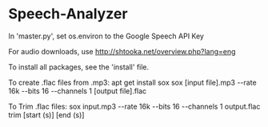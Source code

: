 # Speech-Analyzer

In 'master.py', set os.environ to the Google Speech API Key

For audio downloads, use http://shtooka.net/overview.php?lang=eng

To install all packages, see the 'install' file.

To create .flac files from .mp3:
	apt get install sox
	sox [input file].mp3 --rate 16k --bits 16 --channels 1 [output file].flac

To Trim .flac files:
	sox input.mp3 --rate 16k --bits 16 --channels 1 output.flac trim [start (s)] [end (s)]